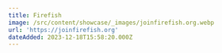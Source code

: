 ```yaml
---
title: Firefish
image: /src/content/showcase/_images/joinfirefish.org.webp
url: 'https://joinfirefish.org'
dateAdded: 2023-12-18T15:58:20.000Z
---
```


